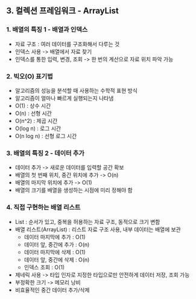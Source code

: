 ## 3. 컬렉션 프레임워크 - ArrayList

### 1. 배열의 특징 1 - 배열과 인덱스
- 자료 구조 : 여러 데이터를 구조화해서 다루는 것
- 인덱스 사용 -> 배열에서 자료 찾기
- 인덱스를 통한 입력, 변경, 조회 -> 한 번의 계산으로 자료 위치 파악 가능

### 2. 빅오(O) 표기법
- 알고리즘의 성능을 분석할 때 사용하는 수학적 표현 방식
- 알고리즘이 얼마나 빠르게 실행되는지 나타냄
- O(1) : 상수 시간
- O(n) : 선형 시간
- O(n^2) : 제곱 시간
- O(log n) : 로그 시간
- O(n log n) : 선형 로그 시간

### 3. 배열의 특징 2 - 데이터 추가
- 데이터 추가 -> 새로운 데이터를 입력할 공간 확보
- 배열의 첫 번째 위치, 중간 위치에 추가 -> O(n)
- 배열의 마지막 위치에 추가 -> O(1)
- 배열의 크기를 배열을 생성하는 시점에 미리 정해야 함

### 4. 직접 구현하는 배열 리스트
- List : 순서가 있고, 중복을 허용하는 자료 구조, 동적으로 크기 변함
- 배열 리스트(ArrayList) : 리스트 자료 구조 사용, 내부 데이터는 배열에 보관
  - 데이터 마지막에 추가 : O(1)
  - 데이터 앞, 중간에 추가 : O(n)
  - 데이터 마지막에 삭제 : O(1)
  - 데이터 앞, 중간에 삭제 : O(n)
  - 인덱스 조회 : O(1)
- 제네릭 사용 -> 타입 인자로 지정한 타입으로만 안전하게 데이터 저장, 조회 가능
- 부정확한 크기 -> 메모리 낭비
- 비효율적인 중간 데이터 추가/삭제